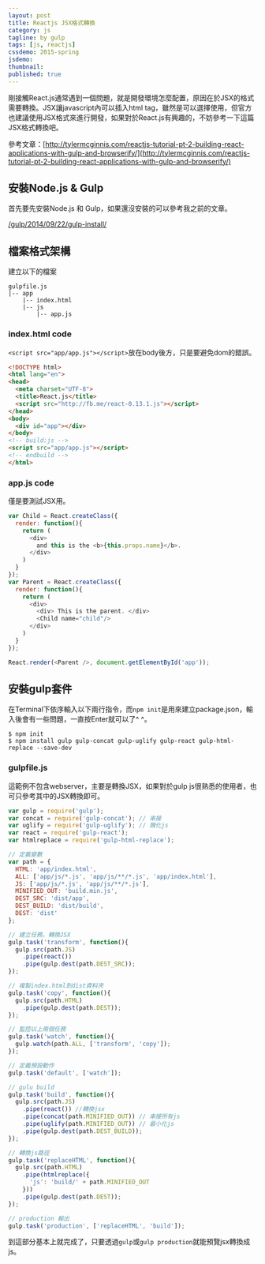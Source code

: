 ```yaml
---
layout: post
title: Reactjs JSX格式轉換
category: js
tagline: by gulp
tags: [js, reactjs]
cssdemo: 2015-spring
jsdemo: 
thumbnail: 
published: true
---
```


剛接觸React.js通常遇到一個問題，就是開發環境怎麼配置，原因在於JSX的格式需要轉換。JSX讓javascript內可以插入html tag，雖然是可以選擇使用，但官方也建議使用JSX格式來進行開發，如果對於React.js有興趣的，不妨參考一下這篇JSX格式轉換吧。

<!-- more -->

參考文章：[http://tylermcginnis.com/reactjs-tutorial-pt-2-building-react-applications-with-gulp-and-browserify/](http://tylermcginnis.com/reactjs-tutorial-pt-2-building-react-applications-with-gulp-and-browserify/)

## 安裝Node.js & Gulp

首先要先安裝Node.js 和 Gulp，如果還沒安裝的可以參考我之前的文章。

[/gulp/2014/09/22/gulp-install/](/gulp/2014/09/22/gulp-install/)

## 檔案格式架構

建立以下的檔案

	gulpfile.js
	|-- app
		|-- index.html
		|-- js
			|-- app.js

### index.html code

`<script src="app/app.js"></script>`放在body後方，只是要避免dom的錯誤。

```html
<!DOCTYPE html>
<html lang="en">
<head>
  <meta charset="UTF-8">
  <title>React.js</title>
  <script src="http://fb.me/react-0.13.1.js"></script>
</head>
<body>
  <div id="app"></div>
</body>
<!-- build:js -->
<script src="app/app.js"></script>
<!-- endbuild -->
</html>
```

### app.js code

僅是要測試JSX用。

```javascript
var Child = React.createClass({
  render: function(){
    return (
      <div>
        and this is the <b>{this.props.name}</b>.
      </div>
    )
  }
});
var Parent = React.createClass({
  render: function(){
    return (
      <div>
        <div> This is the parent. </div>
        <Child name="child"/>
      </div>
    )
  }
});

React.render(<Parent />, document.getElementById('app'));
```


## 安裝gulp套件

在Terminal下依序輸入以下兩行指令，而`npm init`是用來建立package.json，輸入後會有一些問題，一直按Enter就可以了^ ^。

	$ npm init
	$ npm install gulp gulp-concat gulp-uglify gulp-react gulp-html-replace --save-dev

### gulpfile.js

這範例不包含webserver，主要是轉換JSX，如果對於gulp js很熟悉的使用者，也可只參考其中的JSX轉換即可。

```javascript
var gulp = require('gulp');
var concat = require('gulp-concat'); // 串接
var uglify = require('gulp-uglify'); // 醜化js
var react = require('gulp-react');
var htmlreplace = require('gulp-html-replace');

// 定義變數
var path = {
  HTML: 'app/index.html',
  ALL: ['app/js/*.js', 'app/js/**/*.js', 'app/index.html'],
  JS: ['app/js/*.js', 'app/js/**/*.js'],
  MINIFIED_OUT: 'build.min.js',
  DEST_SRC: 'dist/app',
  DEST_BUILD: 'dist/build',
  DEST: 'dist'
};

// 建立任務，轉換JSX
gulp.task('transform', function(){
  gulp.src(path.JS)
    .pipe(react())
    .pipe(gulp.dest(path.DEST_SRC));
});

// 複製index.html到dist資料夾
gulp.task('copy', function(){
  gulp.src(path.HTML)
    .pipe(gulp.dest(path.DEST));
});

// 監控以上兩個任務
gulp.task('watch', function(){
  gulp.watch(path.ALL, ['transform', 'copy']);
});

// 定義預設動作
gulp.task('default', ['watch']);

// gulu build
gulp.task('build', function(){
  gulp.src(path.JS) 
    .pipe(react()) //轉換jsx
    .pipe(concat(path.MINIFIED_OUT)) // 串接所有js
    .pipe(uglify(path.MINIFIED_OUT)) // 最小化js
    .pipe(gulp.dest(path.DEST_BUILD));
});

// 轉換js路徑
gulp.task('replaceHTML', function(){
  gulp.src(path.HTML)
    .pipe(htmlreplace({
      'js': 'build/' + path.MINIFIED_OUT
    }))
    .pipe(gulp.dest(path.DEST));
});

// production 輸出
gulp.task('production', ['replaceHTML', 'build']);
```

到這部分基本上就完成了，只要透過`gulp`或`gulp production`就能預覽jsx轉換成js。


